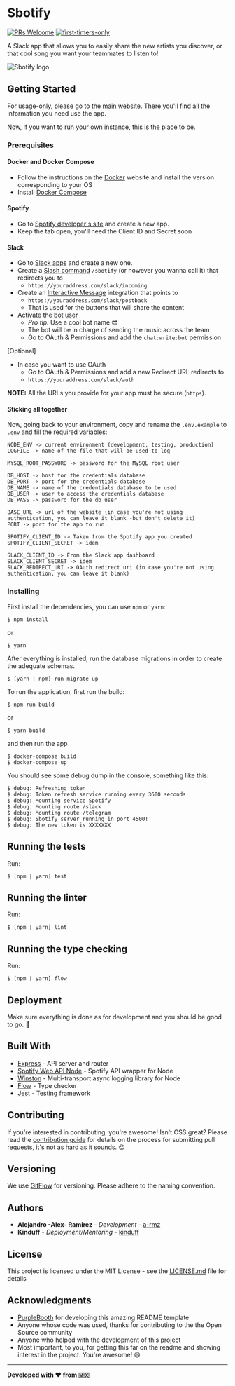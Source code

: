 # Sbotify

[![PRs Welcome](https://img.shields.io/badge/PRs-welcome-brightgreen.svg?style=flat-square)](http://makeapullrequest.com)
[![first-timers-only](http://img.shields.io/badge/first--timers--only-friendly-blue.svg?style=flat-square)](http://www.firsttimersonly.com/)

A Slack app that allows you to easily share the new artists you discover, or that cool song you want your teammates to listen to!

![Sbotify logo](https://user-images.githubusercontent.com/15201480/27359886-dd78f546-55e3-11e7-8482-421750fff96b.png)


## Getting Started

For usage-only, please go to the [main website](https://a-rmz.github.io/sbotify/). There you'll find all the information you need use the app.

Now, if you want to run your own instance, this is the place to be.

### Prerequisites

#### Docker and Docker Compose
- Follow the instructions on the [Docker](https://www.docker.com/community-edition#/download) website and install the version corresponding to your OS
- Install [Docker Compose](https://docs.docker.com/compose/install/)

#### Spotify
- Go to [Spotify developer's site](https://developer.spotify.com/) and create a new app.
- Keep the tab open, you'll need the Client ID and Secret soon

#### Slack
- Go to [Slack apps](https://api.slack.com/apps) and create a new one.
- Create a [Slash command](https://api.slack.com/slash-commands) `/sbotify` (or however you wanna call it) that redirects you to
  - `https://youraddress.com/slack/incoming`
- Create an [Interactive Message](https://api.slack.com/interactive-messages) integration that points to
  - `https://youraddress.com/slack/postback`
  - That is used for the buttons that will share the content
- Activate the [bot user](https://api.slack.com/bot-users)
  - *Pro tip:* Use a cool bot name 😎
  - The bot will be in charge of sending the music across the team
  - Go to OAuth & Permissions and add the `chat:write:bot` permission

[Optional]
- In case you want to use OAuth
  - Go to OAuth & Permissions and add a new Redirect URL redirects to
  - `https://youraddress.com/slack/auth`

**NOTE:** All the URLs you provide for your app must be secure (`https`).

#### Sticking all together
Now, going back to your environment, copy and rename the `.env.example` to `.env` and fill the required variables:

```
NODE_ENV -> current environment (development, testing, production)
LOGFILE -> name of the file that will be used to log

MYSQL_ROOT_PASSWORD -> password for the MySQL root user

DB_HOST -> host for the credentials database
DB_PORT -> port for the credentials database
DB_NAME -> name of the credentials database to be used
DB_USER -> user to access the credentials database
DB_PASS -> password for the db user

BASE_URL -> url of the website (in case you're not using authentication, you can leave it blank -but don't delete it)
PORT -> port for the app to run

SPOTIFY_CLIENT_ID -> Taken from the Spotify app you created
SPOTIFY_CLIENT_SECRET -> idem

SLACK_CLIENT_ID -> From the Slack app dashboard
SLACK_CLIENT_SECRET -> idem
SLACK_REDIRECT_URI -> OAuth redirect uri (in case you're not using authentication, you can leave it blank)

```

### Installing

First install the dependencies, you can use `npm` or `yarn`:

```
$ npm install
```
or
```
$ yarn
```

After everything is installed, run the database migrations in order to create the adequate schemas.

```
$ [yarn | npm] run migrate up
```

To run the application, first run the build:
```
$ npm run build
```
or
```
$ yarn build
```

and then run the app
```
$ docker-compose build
$ docker-compose up
```

You should see some debug dump in the console, something like this:
```
$ debug: Refreshing token
$ debug: Token refresh service running every 3600 seconds
$ debug: Mounting service Spotify
$ debug: Mounting route /slack
$ debug: Mounting route /telegram
$ debug: Sbotify server running in port 4500!
$ debug: The new token is XXXXXXX
```

## Running the tests

Run:

```
$ [npm | yarn] test
```

## Running the linter

Run:

```
$ [npm | yarn] lint
```

## Running the type checking

Run:

```
$ [npm | yarn] flow
```

## Deployment

Make sure everything is done as for development and you should be good to go. 🚀

## Built With

* [Express](https://expressjs.com) - API server and router
* [Spotify Web API Node](https://github.com/thelinmichael/spotify-web-api-node) - Spotify API wrapper for Node
* [Winston](https://github.com/winstonjs/winston) - Multi-transport async logging library for Node
* [Flow](https://flow.org) - Type checker
* [Jest](https://facebook.github.io/jest/) - Testing framework

## Contributing

If you're interested in contributing, you're awesome! Isn't OSS great? Please read the [contribution guide](./CONTRIBUTING.md) for details on the process for submitting pull requests, it's not as hard as it sounds. 😉

## Versioning

We use [GitFlow](https://datasift.github.io/gitflow/IntroducingGitFlow.html) for versioning. Please adhere to the naming convention.

## Authors

* **Alejandro -Alex- Ramirez** - *Development* - [a-rmz](https://github.com/a-rmz)
* **Kinduff** - *Deployment/Mentoring* - [kinduff](https://github.com/kinduff)

## License

This project is licensed under the MIT License - see the [LICENSE.md](./LICENSE) file for details

## Acknowledgments

* [PurpleBooth](https://github.com/PurpleBooth) for developing this amazing README template
* Anyone whose code was used, thanks for contributing to the the Open Source community
* Anyone who helped with the development of this project
* Most important, to you, for getting this far on the readme and showing interest in the project. You're awesome! 😄

--------
**Developed with ❤️ from 🇲🇽**
